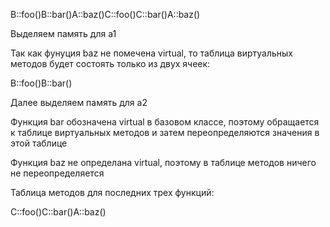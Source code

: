 B::foo()B::bar()A::baz()C::foo()C::bar()A::baz()

Выделяем память для а1

Так как фунуция baz не помечена virtual, то таблица виртуальных методов будет состоять только из двух ячеек:

B::foo()B::bar()

Далее выделяем память для а2

Функция bar обозначена virtual в базовом классе, поэтому обращается к таблице виртуальных методов и затем переопределяются значения в этой таблице

Функция  baz не определана virtual, поэтому в таблице методов ничего не переопределяется

Таблица методов для последних трех функций:

C::foo()С::bar()A::baz()
